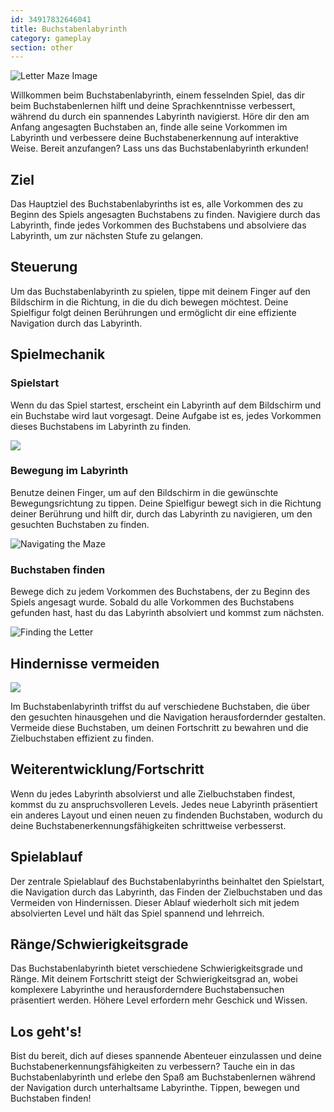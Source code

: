 ```yaml
---
id: 34917832646041
title: Buchstabenlabyrinth
category: gameplay
section: other
---
```

![Letter Maze Image](https://help.studycat.com/hc/article_attachments/34917832623897)

Willkommen beim Buchstabenlabyrinth, einem fesselnden Spiel, das dir beim Buchstabenlernen hilft und deine Sprachkenntnisse verbessert, während du durch ein spannendes Labyrinth navigierst. Höre dir den am Anfang angesagten Buchstaben an, finde alle seine Vorkommen im Labyrinth und verbessere deine Buchstabenerkennung auf interaktive Weise. Bereit anzufangen? Lass uns das Buchstabenlabyrinth erkunden!

## Ziel

Das Hauptziel des Buchstabenlabyrinths ist es, alle Vorkommen des zu Beginn des Spiels angesagten Buchstabens zu finden. Navigiere durch das Labyrinth, finde jedes Vorkommen des Buchstabens und absolviere das Labyrinth, um zur nächsten Stufe zu gelangen.

## Steuerung

Um das Buchstabenlabyrinth zu spielen, tippe mit deinem Finger auf den Bildschirm in die Richtung, in die du dich bewegen möchtest. Deine Spielfigur folgt deinen Berührungen und ermöglicht dir eine effiziente Navigation durch das Labyrinth.

## Spielmechanik

### Spielstart

Wenn du das Spiel startest, erscheint ein Labyrinth auf dem Bildschirm und ein Buchstabe wird laut vorgesagt. Deine Aufgabe ist es, jedes Vorkommen dieses Buchstabens im Labyrinth zu finden.

![](https://help.studycat.com/hc/article_attachments/35079949007769)

### Bewegung im Labyrinth

Benutze deinen Finger, um auf den Bildschirm in die gewünschte Bewegungsrichtung zu tippen. Deine Spielfigur bewegt sich in die Richtung deiner Berührung und hilft dir, durch das Labyrinth zu navigieren, um den gesuchten Buchstaben zu finden.

![Navigating the Maze](https://help.studycat.com/hc/article_attachments/34917832629785)

### Buchstaben finden

Bewege dich zu jedem Vorkommen des Buchstabens, der zu Beginn des Spiels angesagt wurde. Sobald du alle Vorkommen des Buchstabens gefunden hast, hast du das Labyrinth absolviert und kommst zum nächsten.

![Finding the Letter](https://help.studycat.com/hc/article_attachments/34917832631321)

## Hindernisse vermeiden

![](https://help.studycat.com/hc/article_attachments/35076983481369)

Im Buchstabenlabyrinth triffst du auf verschiedene Buchstaben, die über den gesuchten hinausgehen und die Navigation herausfordernder gestalten. Vermeide diese Buchstaben, um deinen Fortschritt zu bewahren und die Zielbuchstaben effizient zu finden.

## Weiterentwicklung/Fortschritt

Wenn du jedes Labyrinth absolvierst und alle Zielbuchstaben findest, kommst du zu anspruchsvolleren Levels. Jedes neue Labyrinth präsentiert ein anderes Layout und einen neuen zu findenden Buchstaben, wodurch du deine Buchstabenerkennungsfähigkeiten schrittweise verbesserst.

## Spielablauf

Der zentrale Spielablauf des Buchstabenlabyrinths beinhaltet den Spielstart, die Navigation durch das Labyrinth, das Finden der Zielbuchstaben und das Vermeiden von Hindernissen. Dieser Ablauf wiederholt sich mit jedem absolvierten Level und hält das Spiel spannend und lehrreich.

## Ränge/Schwierigkeitsgrade

Das Buchstabenlabyrinth bietet verschiedene Schwierigkeitsgrade und Ränge. Mit deinem Fortschritt steigt der Schwierigkeitsgrad an, wobei komplexere Labyrinthe und herausforderndere Buchstabensuchen präsentiert werden. Höhere Level erfordern mehr Geschick und Wissen.

## Los geht's!

Bist du bereit, dich auf dieses spannende Abenteuer einzulassen und deine Buchstabenerkennungsfähigkeiten zu verbessern? Tauche ein in das Buchstabenlabyrinth und erlebe den Spaß am Buchstabenlernen während der Navigation durch unterhaltsame Labyrinthe. Tippen, bewegen und Buchstaben finden!

